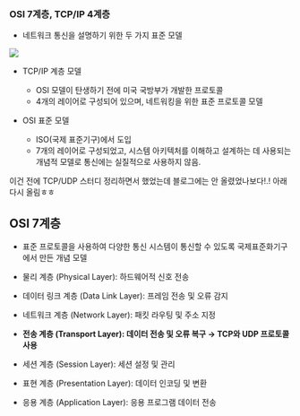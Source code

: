 ### OSI 7계층, TCP/IP 4계층
- 네트워크 통신을 설명하기 위한 두 가지 표준 모델

![](https://velog.velcdn.com/images/hso07202/post/8862a91a-205e-4d5c-a692-872ddba3118d/image.png)

- TCP/IP 계층 모델
  - OSI 모델이 탄생하기 전에 미국 국방부가 개발한 프로토콜
  - 4개의 레이어로 구성되어 있으며, 네트워킹을 위한 표준 프로토콜 모델

- OSI 표준 모델
  - ISO(국제 표준기구)에서 도입
  - 7개의 레이어로 구성되었고, 시스템 아키텍처를 이해하고 설계하는 데 사용되는 개념적 모델로 통신에는 실질적으로 사용하지 않음.

이건 전에 TCP/UDP 스터디 정리하면서 했었는데 블로그에는 안 올렸었나보다!.! 아래 다시 올림ㅎㅎ

## OSI 7계층

- 표준 프로토콜을 사용하여 다양한 통신 시스템이 통신할 수 있도록 국제표준화기구에서 만든 개념 모델

- 물리 계층 (Physical Layer): 하드웨어적 신호 전송
- 데이터 링크 계층 (Data Link Layer): 프레임 전송 및 오류 감지
- 네트워크 계층 (Network Layer): 패킷 라우팅 및 주소 지정
- **전송 계층 (Transport Layer): 데이터 전송 및 오류 복구 → TCP와 UDP 프로토콜 사용**
- 세션 계층 (Session Layer): 세션 설정 및 관리
- 표현 계층 (Presentation Layer): 데이터 인코딩 및 변환
- 응용 계층 (Application Layer): 응용 프로그램 데이터 전송
